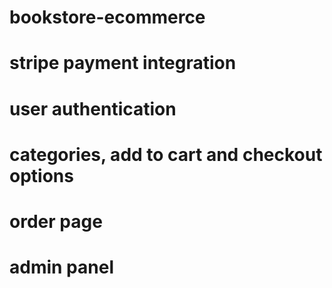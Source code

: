 # bookstore-ecommerce
# stripe payment integration
# user authentication
# categories, add to cart and checkout options
# order page
# admin panel
